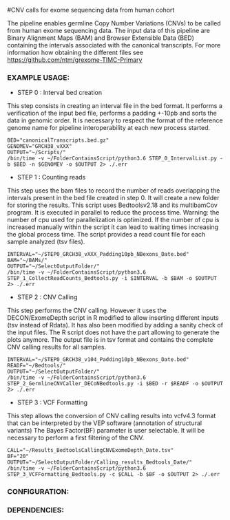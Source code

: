 #CNV calls for exome sequencing data from human cohort


The pipeline enables germline Copy Number Variations (CNVs) to be called from human exome sequencing data.
The input data of this pipeline are Binary Alignment Maps (BAM) and Browser Extensible Data (BED) containing the intervals associated with the canonical transcripts.
For more information how obtaining the different files see https://github.com/ntm/grexome-TIMC-Primary

### EXAMPLE USAGE:

* STEP 0 : Interval bed creation 

This step consists in creating an interval file in the bed format.
It performs a verification of the input bed file, performs a padding +-10pb and sorts the data in genomic order.
It is necessary to respect the format of the reference genome name for pipeline interoperability at each new process started.
```
BED="canonicalTranscripts.bed.gz"
GENOMEV="GRCH38_vXXX"
OUTPUT="~/Scripts/"
/bin/time -v ~/FolderContainsScript/python3.6 STEP_0_IntervalList.py -b $BED -n $GENOMEV -o $OUTPUT 2> ./.err
```

* STEP 1 : Counting reads

This step uses the bam files to record the number of reads overlapping the intervals present in the bed file created in step 0.
It will create a new folder for storing the results. 
This script uses Bedtoolsv2.18 and its multibamCov program.
It is executed in parallel to reduce the process time.
Warning: the number of cpu used for parallelization is optimized.
If the number of cpu is increased manually within the script it can lead to waiting times increasing the global process time.
The script provides a read count file for each sample analyzed (tsv files).

```
INTERVAL="~/STEP0_GRCH38_vXXX_Padding10pb_NBexons_Date.bed"
BAM="~/BAMs/"
OUTPUT="~/SelectOutputFolder/"
/bin/time -v ~/FolderContainsScript/python3.6 STEP_1_CollectReadCounts_Bedtools.py -i $INTERVAL -b $BAM -o $OUTPUT 2> ./.err 
```

* STEP 2 : CNV Calling

This step performs the CNV calling.
However it uses the DECON/ExomeDepth script in R modified to allow inserting different inputs (tsv instead of Rdata).
It has also been modified by adding a sanity check of the input files.
The R script does not have the part allowing to generate the plots anymore.
The output file is in tsv format and contains the complete CNV calling results for all samples.
```
INTERVAL="~/STEP0_GRCH38_v104_Padding10pb_NBexons_Date.bed"
READF="~/Bedtools/"
OUTPUT="~/SelectOutputFolder/"
/bin/time -v ~/FolderContainsScript/python3.6 STEP_2_GermlineCNVCaller_DECoNBedtools.py -i $BED -r $READF -o $OUTPUT 2> ./.err
```

* STEP 3 : VCF Formatting

This step allows the conversion of CNV calling results into vcfv4.3 format that can be interpreted by the VEP software (annotation of structural variants) 
The Bayes Factor(BF) parameter is user selectable. It will be necessary to perform a first filtering of the CNV. 
```
CALL="~/Results_BedtoolsCallingCNVExomeDepth_Date.tsv"
BF="20"
OUTPUT="~/SelectOutputFolder/Calling_results_Bedtools_Date/"
/bin/time -v ~/FolderContainsScript/python3.6 STEP_3_VCFFormatting_Bedtools.py -c $CALL -b $BF -o $OUTPUT 2> ./.err
```

### CONFIGURATION:

### DEPENDENCIES:



